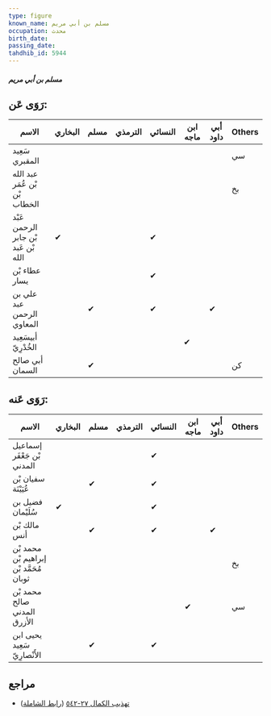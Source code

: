 ```yaml
---
type: figure
known_name: مسلم بن أبي مريم
occupation: محدث
birth_date:
passing_date:
tahdhib_id: 5944
---
```

##### مسلم بن أبي مريم

## رَوَى عَن:
| الاسم                               | البخاري | مسلم | الترمذي | النسائي | ابن ماجه | أبي داود | Others |
| ----------------------------------- | ------- | ---- | ------- | ------- | -------- | -------- | ------ |
| سَعِيد المقبري                      |         |      |         |         |          |          | سي     |
| عبد الله بْن عُمَر بْن الخطاب       |         |      |         |         |          |          | بخ     |
| عَبْد الرحمن بْن جابر بْن عَبد الله | ✔       |      |         | ✔       |          |          |        |
| عطاء بْن يسار                       |         |      |         | ✔       |          |          |        |
| علي بن عبد الرحمن المعاوي           |         | ✔    |         | ✔       |          | ✔        |        |
| أبيسَعِيد الخُدْرِيّ                |         |      |         |         | ✔        |          |        |
| أبي صالح السمان                     |         | ✔    |         |         |          |          | كن     |
## رَوَى عَنه:
| الاسم                                   | البخاري | مسلم | الترمذي | النسائي | ابن ماجه | أبي داود | Others |
| --------------------------------------- | ------- | ---- | ------- | ------- | -------- | -------- | ------ |
| إسماعيل بْن جَعْفَر المدني              |         |      |         | ✔       |          |          |        |
| سفيان بْن عُيَيْنَة                     |         | ✔    |         | ✔       |          |          |        |
| فضيل بن سُلَيْمان                       | ✔       |      |         | ✔       |          |          |        |
| مالك بْن أنس                            |         | ✔    |         | ✔       |          | ✔        |        |
| محمد بْن إبراهيم بْن مُحَمَّد بْن ثوبان |         |      |         |         |          |          | بخ     |
| محمد بْن صالح المدني الأزرق             |         |      |         |         | ✔        |          | سي     |
| يحيى ابن سَعِيد الأَنْصارِيّ            |         | ✔    |         | ✔       |          |          |        |
## مراجع
- [تهذيب الكمال ٢٧-٥٤٢](obsidian://open?vault=Tahdhib-al-Kamal&file=Figures/٥٩٤٤-مسلم%20بن%20أبي%20مريم) ([رابط الشاملة](https://shamela.ws/book/3722/14931))